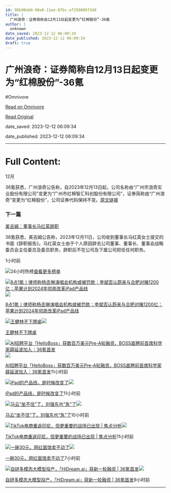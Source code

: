 ```yaml
---
id: 98b90eb0-98e8-11ee-87bc-af250089f348
title: |
  广州浪奇：证券简称自12月13日起变更为“红棉股份”-36氪
author: |
  unknown
date_saved: 2023-12-12 06:09:34
date_published: 2023-12-12 06:09:34
draft: true
---
```


# 广州浪奇：证券简称自12月13日起变更为“红棉股份”-36氪
#Omnivore

[Read on Omnivore](https://omnivore.app/me/12-13-36-18c5df71f37)

[Read Original](https://36kr.com/newsflashes/2557640194710660?f=rss)

date_saved: 2023-12-12 06:09:34

date_published: 2023-12-12 06:09:34

--- 

# Full Content: 

12月

36氪获悉，广州浪奇公告称，自2023年12月13日起，公司名称由“广州市浪奇实业股份有限公司”变更为“广州市红棉智汇科创股份有限公司”，证券简称由“广州浪奇”变更为“红棉股份”，公司证券代码保持不变。[原文链接](https://static.cninfo.com.cn/finalpage/2023-12-13/1218592804.PDF)

### 下一篇

[美吉姆：董事长马红英辞职](https://36kr.com/newsflashes/2557636301299081)

36氪获悉，美吉姆公告称，2023年12月11日，公司收到董事长马红英女士提交的书面《辞职报告》。马红英女士由于个人原因辞去公司董事、董事长、董事会战略委员会主任委员及委员职务，辞职后不在公司及下属公司担任任何职务。

1小时前

![](https://proxy-prod.omnivore-image-cache.app/0x0,s0eCG3NmJZlzaDxXAvkNascOFp7j6lqhkmfTMNMyI3bI/https://static.36krcdn.com/36kr-web/static/home.d1523964.png)24小时热榜[查看更多榜单](https://36kr.com/hot-list/catalog)

[![8点1氪丨律师称杨丞琳演唱会机构或被罚款；李斌否认蔚来与合肥对赌1200亿；苹果计划2024年彻底改革iPad产品线](https://proxy-prod.omnivore-image-cache.app/0x0,sIQMM1ZKJ2HXYrFciH7jjdGuNMTMXmTo_8yiIiTsO8Wo/https://img.36krcdn.com/hsossms/20231212/v2_0265e9d6c5c1473fa472b002da78991a@5667365_oswg126391oswg1053oswg495_img_jpeg?x-oss-process=image/resize,m_mfit,w_600,h_400,limit_0/crop,w_600,h_400,g_center)](https://36kr.com/p/2557015822588546)![](https://proxy-prod.omnivore-image-cache.app/0x0,s0eCG3NmJZlzaDxXAvkNascOFp7j6lqhkmfTMNMyI3bI/https://static.36krcdn.com/36kr-web/static/home.d1523964.png)

[8点1氪丨律师称杨丞琳演唱会机构或被罚款；李斌否认蔚来与合肥对赌1200亿；苹果计划2024年彻底改革iPad产品线](https://36kr.com/p/2557015822588546)

[![王健林不下牌桌](https://proxy-prod.omnivore-image-cache.app/0x0,sR06xwSEF2cTFaq1FH6637nORm9nqL6Syrwlv7Dt1yVc/https://img.36krcdn.com/hsossms/20231212/v2_7a55d110fd0b447aa4c0b2f4f20a55b2@5091053_oswg110055oswg1053oswg495_img_jpg?x-oss-process=image/resize,m_mfit,w_600,h_400,limit_0/crop,w_600,h_400,g_center)](https://36kr.com/p/2556929935006601)![](https://proxy-prod.omnivore-image-cache.app/0x0,s0eCG3NmJZlzaDxXAvkNascOFp7j6lqhkmfTMNMyI3bI/https://static.36krcdn.com/36kr-web/static/home.d1523964.png)

[王健林不下牌桌](https://36kr.com/p/2556929935006601)

[![AI招聘平台「HelloBoss」获数百万美元Pre-A轮融资，BOSS直聘前首席科学家薛延波加入｜36氪首发](https://proxy-prod.omnivore-image-cache.app/0x0,siRUE6kL_CsSwVYG3st7W5JD-ppOCuutNukC991XhvAo/https://img.36krcdn.com/hsossms/20231211/v2_235df24eb77f4f2f80baff24ad5f7bfb@15785709_oswg387642oswg600oswg400_img_png)](https://36kr.com/p/2555998190491780)![](https://proxy-prod.omnivore-image-cache.app/0x0,s0eCG3NmJZlzaDxXAvkNascOFp7j6lqhkmfTMNMyI3bI/https://static.36krcdn.com/36kr-web/static/home.d1523964.png)

[AI招聘平台「HelloBoss」获数百万美元Pre-A轮融资，BOSS直聘前首席科学家薛延波加入｜36氪首发](https://36kr.com/p/2555998190491780)11小时前

[![iPad的产品线，是时候改变了](https://proxy-prod.omnivore-image-cache.app/0x0,sFfTl7SPYbwd6g97aDLwez6rnUF8Nno0-qJ19oBZQR7I/https://img.36krcdn.com/hsossms/20231211/v2_ee0826f609c440109420f08c397a5bcb@1547419282_oswg51143oswg1053oswg495_img_jpg?x-oss-process=image/resize,m_mfit,w_600,h_400,limit_0/crop,w_600,h_400,g_center)](https://36kr.com/p/2556385967595650)![](https://proxy-prod.omnivore-image-cache.app/0x0,s0eCG3NmJZlzaDxXAvkNascOFp7j6lqhkmfTMNMyI3bI/https://static.36krcdn.com/36kr-web/static/home.d1523964.png)

[iPad的产品线，是时候改变了](https://36kr.com/p/2556385967595650)11小时前

[![马云“坐不住”了，刘强东也“急”了](https://proxy-prod.omnivore-image-cache.app/0x0,sS5b9wRhW4eaW7WpQ0a3V3y6acsAwbVL4cnYEVlPunRA/https://img.36krcdn.com/hsossms/20231212/v2_922973a7224a44b4ae974f0e7ea4b1a4@5091053_oswg526272oswg1053oswg495_img_png?x-oss-process=image/resize,m_mfit,w_600,h_400,limit_0/crop,w_600,h_400,g_center)](https://36kr.com/p/2557107853320066)![](https://proxy-prod.omnivore-image-cache.app/0x0,s0eCG3NmJZlzaDxXAvkNascOFp7j6lqhkmfTMNMyI3bI/https://static.36krcdn.com/36kr-web/static/home.d1523964.png)

[马云“坐不住”了，刘强东也“急”了](https://36kr.com/p/2557107853320066)10小时前

[![TikTok电商重返印尼，但更重要的战场已出现 | 焦点分析](https://proxy-prod.omnivore-image-cache.app/0x0,s5jvfenojC4F4aBS-smxHcOgpyp_W__IXyIaMk4UVGho/https://img.36krcdn.com/hsossms/20231211/v2_49be65c10bad42c8bcc6146a58b6e856@5654145_oswg65540oswg1053oswg495_img_jpg?x-oss-process=image/resize,m_mfit,w_600,h_400,limit_0/crop,w_600,h_400,g_center)](https://36kr.com/p/2556231256496256)![](https://proxy-prod.omnivore-image-cache.app/0x0,s0eCG3NmJZlzaDxXAvkNascOFp7j6lqhkmfTMNMyI3bI/https://static.36krcdn.com/36kr-web/static/home.d1523964.png)

[TikTok电商重返印尼，但更重要的战场已出现 | 焦点分析](https://36kr.com/p/2556231256496256)11小时前

[![一碗30元，网红面馆卖不动了](https://proxy-prod.omnivore-image-cache.app/0x0,sMbgFDc5p4k383-cQoFQ35TPnzNfQSv-BKJMGwWuvW4Q/https://img.36krcdn.com/hsossms/20231212/v2_6bc65577be934af3a013a8abcfefdd59@5091053_oswg70397oswg1053oswg495_img_jpg?x-oss-process=image/resize,m_mfit,w_600,h_400,limit_0/crop,w_600,h_400,g_center)](https://36kr.com/p/2557229244078721)![](https://proxy-prod.omnivore-image-cache.app/0x0,s0eCG3NmJZlzaDxXAvkNascOFp7j6lqhkmfTMNMyI3bI/https://static.36krcdn.com/36kr-web/static/home.d1523964.png)

[一碗30元，网红面馆卖不动了](https://36kr.com/p/2557229244078721)7小时前

[![自研多模态大模型投产，「HiDream.ai」获新一轮融资 | 36氪首发](https://proxy-prod.omnivore-image-cache.app/0x0,sD6d7x9Y78xYqLJgnMHI2IfZGhICQPm7SM1BAPtkcszM/https://img.36krcdn.com/hsossms/20231212/v2_952a6e98e96a40148bda5bc58a009966@2057308263_oswg117996oswg1053oswg495_img_jpg?x-oss-process=image/resize,m_mfit,w_600,h_400,limit_0/crop,w_600,h_400,g_center)](https://36kr.com/p/2557199504415361)![](https://proxy-prod.omnivore-image-cache.app/0x0,s0eCG3NmJZlzaDxXAvkNascOFp7j6lqhkmfTMNMyI3bI/https://static.36krcdn.com/36kr-web/static/home.d1523964.png)

[自研多模态大模型投产，「HiDream.ai」获新一轮融资 | 36氪首发](https://36kr.com/p/2557199504415361)9小时前

---

